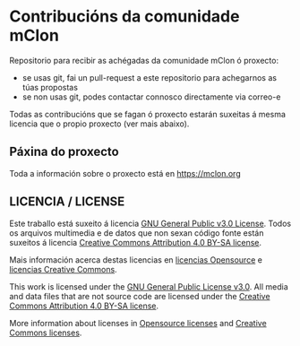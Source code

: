 # Contribucións da comunidade mClon
Repositorio para recibir as achégadas da comunidade mClon ó proxecto:

  * se usas git, fai un pull-request a este repositorio para achegarnos as túas propostas
  * se non usas git, podes contactar connosco directamente via correo-e

Todas as contribucións que se fagan ó proxecto estarán suxeitas á mesma licencia que o propio proxecto (ver mais abaixo).

## Páxina do proxecto

Toda a información sobre o proxecto está en https://mclon.org

## LICENCIA / LICENSE

Este traballo está suxeito á licencia [GNU General Public v3.0 License](LICENSE-GPLV30). Todos os arquivos multimedia e de datos que non sexan código fonte están suxeitos á licencia [Creative Commons Attribution 4.0 BY-SA license](LICENSE-CCBYSA40).

Mais información acerca destas licencias en [licencias Opensource](https://opensource.org/licenses/) e [licencias Creative Commons](https://creativecommons.org/licenses/).

This work is licensed under the [GNU General Public License v3.0](LICENSE-GPLV30). All media and data files that are not source code are licensed under the [Creative Commons Attribution 4.0 BY-SA license](LICENSE-CCBYSA40).

More information about licenses in [Opensource licenses](https://opensource.org/licenses/) and [Creative Commons licenses](https://creativecommons.org/licenses/).

